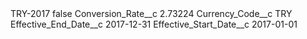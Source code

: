 <?xml version="1.0" encoding="UTF-8"?>
<CustomMetadata xmlns="http://soap.sforce.com/2006/04/metadata" xmlns:xsi="http://www.w3.org/2001/XMLSchema-instance" xmlns:xsd="http://www.w3.org/2001/XMLSchema">
    <label>TRY-2017</label>
    <protected>false</protected>
    <values>
        <field>Conversion_Rate__c</field>
        <value xsi:type="xsd:double">2.73224</value>
    </values>
    <values>
        <field>Currency_Code__c</field>
        <value xsi:type="xsd:string">TRY</value>
    </values>
    <values>
        <field>Effective_End_Date__c</field>
        <value xsi:type="xsd:date">2017-12-31</value>
    </values>
    <values>
        <field>Effective_Start_Date__c</field>
        <value xsi:type="xsd:date">2017-01-01</value>
    </values>
</CustomMetadata>
